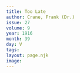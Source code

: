 ```yaml
---
title: Too Late
author: Crane, Frank (Dr.)
issue: 27
volume: 9
year: 1916
month: 39
day: V
tags:
layout: page.njk
image:
---
```

